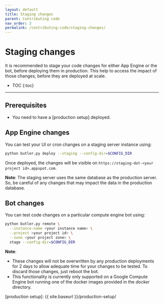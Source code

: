 ```yaml
---
layout: default
title: Staging changes
parent: Contributing code
nav_order: 3
permalink: /contributing-code/staging-changes/
---
```


# Staging changes

It is recommended to stage your code changes for either App Engine or the bot, before deploying
them in production. This help to access the impact of those changes, before they are deployed at
scale.

- TOC
{:toc}
---


## Prerequisites

* You need to have a [production setup] deployed.

## App Engine changes

You can test your UI or cron changes on a staging server instance using:

```bash
python butler.py deploy --staging --config-dir=$CONFIG_DIR
```

Once deployed, the changes will be visible on `https://staging-dot-<your project id>.appspot.com`.

**Note**: The staging server uses the same database as the production server. So, be careful of any
changes that may impact the data in the production database.

## Bot changes

You can test code changes on a particular compute engine bot using:

```bash
python butler.py remote \
  --instance-name <your instance name> \
  --project <your project id> \
  --zone <your project zone> \
  stage --config-dir=$CONFIG_DIR
```

**Note**:
* These changes will not be overwritten by any production deployments for 2 days to allow
adequate time for your changes to be tested. To discard those changes, just reboot the bot.
* This functionality is currently only supported on a Google Compute Engine bot running
one of the docker images provided in the *docker* directory.

[production setup]: {{ site.baseurl }}/production-setup/
